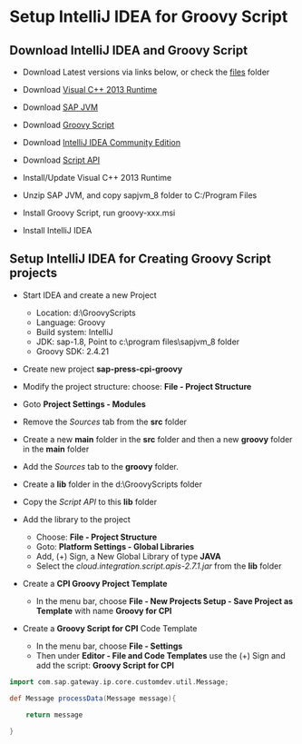 # Setup IntelliJ IDEA for Groovy Script

## Download IntelliJ IDEA and Groovy Script

* Download Latest versions via links below, or check the [files](./files) folder
* Download [Visual C++ 2013 Runtime](https://help.sap.com/docs/link-disclaimer?site=https%3A%2F%2Fwww.microsoft.com%2Fde-de%2Fdownload%2Fdetails.aspx%3Fid%3D40784)
* Download [SAP JVM](https://tools.hana.ondemand.com/#cloud)
* Download [Groovy Script](https://groovy.apache.org/download.html)
* Download [IntelliJ IDEA Community Edition](https://www.jetbrains.com/idea/download/?section=windows)
* Download [Script API](https://tools.hana.ondemand.com/#cloudintegration)


* Install/Update Visual C++ 2013 Runtime
* Unzip SAP JVM, and copy sapjvm_8 folder to C:/Program Files
* Install Groovy Script, run groovy-xxx.msi
* Install IntelliJ IDEA
 
## Setup IntelliJ IDEA for Creating Groovy Script projects

* Start IDEA and create a new Project
  * Location: d:\GroovyScripts
  * Language: Groovy
  * Build system: IntelliJ
  * JDK: sap-1.8, Point to c:\program files\sapjvm_8 folder
  * Groovy SDK: 2.4.21

* Create new project **sap-press-cpi-groovy**
* Modify the project structure: choose: **File - Project Structure**
* Goto **Project Settings - Modules**
* Remove the *Sources* tab from the **src** folder
* Create a new **main** folder in the **src** folder and then a new **groovy** folder in the **main** folder
* Add the *Sources* tab to the **groovy** folder.

* Create a **lib** folder in the d:\GroovyScripts folder
* Copy the *Script API* to this **lib** folder
* Add the library to the project
  * Choose: **File - Project Structure**
  * Goto: **Platform Settings - Global Libraries**
  * Add, (+) Sign, a New Global Library of type **JAVA**
  * Select the *cloud.integration.script.apis-2.7.1.jar* from the **lib** folder

* Create a **CPI Groovy Project Template**
  * In the menu bar, choose **File - New Projects Setup - Save Project as Template** with name **Groovy for CPI**

* Create a **Groovy Script for CPI** Code Template
  * In the menu bar, choose **File - Settings**
  * Then under **Editor - File and Code Templates** use the (+) Sign and add the script: **Groovy Script for CPI**
  
``` groovy
import com.sap.gateway.ip.core.customdev.util.Message;

def Message processData(Message message){

    return message
    
}
```
